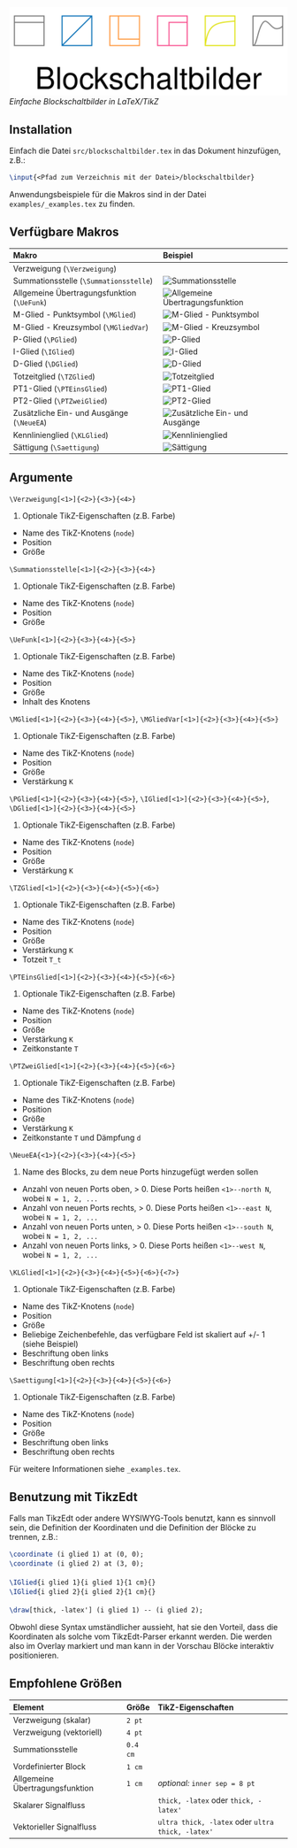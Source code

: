 ![logo](logo.png)
_Einfache Blockschaltbilder in LaTeX/TikZ_

## Installation
Einfach die Datei `src/blockschaltbilder.tex` in das Dokument hinzufügen, z.B.:

```tex
\input{<Pfad zum Verzeichnis mit der Datei>/blockschaltbilder}
```

Anwendungsbeispiele für die Makros sind in der Datei `examples/_examples.tex` zu finden.

## Verfügbare Makros
| Makro                                       | Beispiel                                                                                                     |
|:--------------------------------------------|:-------------------------------------------------------------------------------------------------------------|
| Verzweigung (`\Verzweigung`)                |                                                                                                              |
| Summationsstelle (`\Summationsstelle`)      | ![Summationsstelle](https://syncandshare.lrz.de/dl/fiJekds8nu5srkZRVX1gQ8dd/_examples-01.png)                |
| Allgemeine Übertragungsfunktion (`\UeFunk`) | ![Allgemeine Übertragungsfunktion](https://syncandshare.lrz.de/dl/fi8mFnJk28xd5sn74Zuu1JLm/_examples-02.png) |
| M-Glied - Punktsymbol (`\MGlied`)           | ![M-Glied - Punktsymbol](https://syncandshare.lrz.de/dl/fiLyvy6UpNDRHcuuBDiu7C6V/_examples-03.png)           |
| M-Glied - Kreuzsymbol (`\MGliedVar`)        | ![M-Glied - Kreuzsymbol](https://syncandshare.lrz.de/dl/fiDaymwXz5Pz5pz7ipZYEkP1/_examples-04.png)           |
| P-Glied (`\PGlied`)                         | ![P-Glied](https://syncandshare.lrz.de/dl/fi5Vu1ne5Lw4FkD5jYPeonJm/_examples-05.png)                         |
| I-Glied (`\IGlied`)                         | ![I-Glied](https://syncandshare.lrz.de/dl/fiK5HaoFZYBswKAn5nSvavBH/_examples-06.png)                         |
| D-Glied (`\DGlied`)                         | ![D-Glied](https://syncandshare.lrz.de/dl/fiGcfcyqm67yQGrSGfPE5ip4/_examples-07.png)                         |
| Totzeitglied (`\TZGlied`)                   | ![Totzeitglied](https://syncandshare.lrz.de/dl/fiBpsbqRvUbJjjWwYeTyYxrm/_examples-08.png)                    |
| PT1-Glied (`\PTEinsGlied`)                  | ![PT1-Glied](https://syncandshare.lrz.de/dl/fi6uayviR2n26WU3J9GRw43p/_examples-09.png)                       |
| PT2-Glied (`\PTZweiGlied`)                  | ![PT2-Glied](https://syncandshare.lrz.de/dl/fiFpBtZEoCRbLrT1Bzdaz1dY/_examples-10.png)                       |
| Zusätzliche Ein- und Ausgänge (`\NeueEA`)   | ![Zusätzliche Ein- und Ausgänge](https://syncandshare.lrz.de/dl/fiV2RmSCnNxkb95msTKkjRDA/_examples-18.png)   |
| Kennlinienglied (`\KLGlied`)                | ![Kennlinienglied](https://syncandshare.lrz.de/dl/fiEj9YvhVtLtaxyBDEbRiJ55/_examples-11.png)                 |
| Sättigung (`\Saettigung`)                   | ![Sättigung](https://syncandshare.lrz.de/dl/fiWjj5uhhZsuTwijfFFCiogo/_examples-12.png)                       |

## Argumente
`\Verzweigung[<1>]{<2>}{<3>}{<4>}`

1. Optionale TikZ-Eigenschaften (z.B. Farbe)
* Name des TikZ-Knotens (`node`)
* Position
* Größe

`\Summationsstelle[<1>]{<2>}{<3>}{<4>}`

1. Optionale TikZ-Eigenschaften (z.B. Farbe)
* Name des TikZ-Knotens (`node`)
* Position
* Größe

`\UeFunk[<1>]{<2>}{<3>}{<4>}{<5>}`

1. Optionale TikZ-Eigenschaften (z.B. Farbe)
* Name des TikZ-Knotens (`node`)
* Position
* Größe
* Inhalt des Knotens

`\MGlied[<1>]{<2>}{<3>}{<4>}{<5>}`, `\MGliedVar[<1>]{<2>}{<3>}{<4>}{<5>}`

1. Optionale TikZ-Eigenschaften (z.B. Farbe)
* Name des TikZ-Knotens (`node`)
* Position
* Größe
* Verstärkung `K`

`\PGlied[<1>]{<2>}{<3>}{<4>}{<5>}`, `\IGlied[<1>]{<2>}{<3>}{<4>}{<5>}`, `\DGlied[<1>]{<2>}{<3>}{<4>}{<5>}`

1. Optionale TikZ-Eigenschaften (z.B. Farbe)
* Name des TikZ-Knotens (`node`)
* Position
* Größe
* Verstärkung `K`

`\TZGlied[<1>]{<2>}{<3>}{<4>}{<5>}{<6>}`

1. Optionale TikZ-Eigenschaften (z.B. Farbe)
* Name des TikZ-Knotens (`node`)
* Position
* Größe
* Verstärkung `K`
* Totzeit `T_t`

`\PTEinsGlied[<1>]{<2>}{<3>}{<4>}{<5>}{<6>}`

1. Optionale TikZ-Eigenschaften (z.B. Farbe)
* Name des TikZ-Knotens (`node`)
* Position
* Größe
* Verstärkung `K`
* Zeitkonstante `T`

`\PTZweiGlied[<1>]{<2>}{<3>}{<4>}{<5>}{<6>}`

1. Optionale TikZ-Eigenschaften (z.B. Farbe)
* Name des TikZ-Knotens (`node`)
* Position
* Größe
* Verstärkung `K`
* Zeitkonstante `T` und Dämpfung `d`

`\NeueEA{<1>}{<2>}{<3>}{<4>}{<5>}`

1. Name des Blocks, zu dem neue Ports hinzugefügt werden sollen
* Anzahl von neuen Ports oben, > 0. Diese Ports heißen `<1>--north N`, wobei `N = 1, 2, ...`
* Anzahl von neuen Ports rechts, > 0. Diese Ports heißen `<1>--east N`, wobei `N = 1, 2, ...`
* Anzahl von neuen Ports unten, > 0. Diese Ports heißen `<1>--south N`, wobei `N = 1, 2, ...`
* Anzahl von neuen Ports links, > 0. Diese Ports heißen `<1>--west N`, wobei `N = 1, 2, ...`

`\KLGlied[<1>]{<2>}{<3>}{<4>}{<5>}{<6>}{<7>}`

1. Optionale TikZ-Eigenschaften (z.B. Farbe)
* Name des TikZ-Knotens (`node`)
* Position
* Größe
* Beliebige Zeichenbefehle, das verfügbare Feld ist skaliert auf +/- 1 (siehe Beispiel)
* Beschriftung oben links
* Beschriftung oben rechts

`\Saettigung[<1>]{<2>}{<3>}{<4>}{<5>}{<6>}`

1. Optionale TikZ-Eigenschaften (z.B. Farbe)
* Name des TikZ-Knotens (`node`)
* Position
* Größe
* Beschriftung oben links
* Beschriftung oben rechts

Für weitere Informationen siehe `_examples.tex`.

## Benutzung mit TikzEdt
Falls man TikzEdt oder andere WYSIWYG-Tools benutzt, kann es sinnvoll sein, die Definition der Koordinaten und die Definition der Blöcke zu trennen, z.B.:

```tex
\coordinate (i glied 1) at (0, 0);
\coordinate (i glied 2) at (3, 0);

\IGlied{i glied 1}{i glied 1}{1 cm}{}
\IGlied{i glied 2}{i glied 2}{1 cm}{}

\draw[thick, -latex'] (i glied 1) -- (i glied 2);
```

Obwohl diese Syntax umständlicher aussieht, hat sie den Vorteil, dass die Koordinaten als solche vom TikzEdt-Parser erkannt werden. Die werden also im Overlay markiert und man kann in der Vorschau Blöcke interaktiv positionieren.


## Empfohlene Größen
| Element                         | Größe    | TikZ-Eigenschaften                                |
|:--------------------------------|:---------|:--------------------------------------------------|
| Verzweigung (skalar)            | `2 pt`   |                                                   |
| Verzweigung (vektoriell)        | `4 pt`   |                                                   |
| Summationsstelle                | `0.4 cm` |                                                   |
| Vordefinierter Block            | `1 cm`   |                                                   |
| Allgemeine Übertragungsfunktion | `1 cm`   | _optional:_ `inner sep = 8 pt`                    |
| Skalarer Signalfluss            |          | `thick, -latex` oder `thick, -latex'`             |
| Vektorieller Signalfluss        |          | `ultra thick, -latex` oder `ultra thick, -latex'` |
